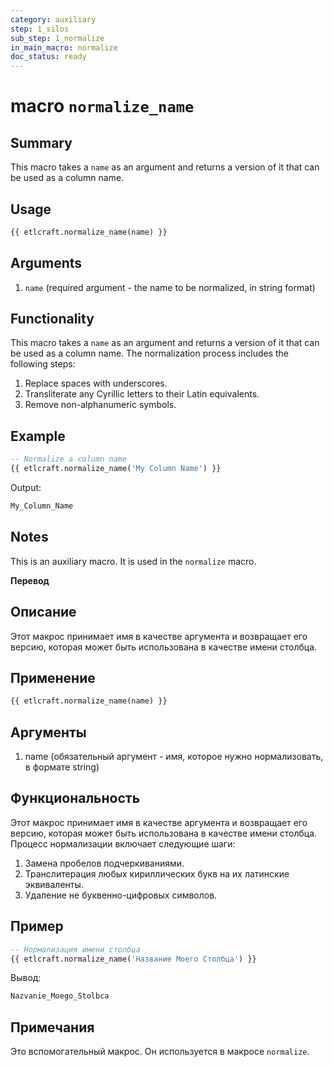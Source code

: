 ```yaml
---
category: auxiliary
step: 1_silos
sub_step: 1_normalize
in_main_macro: normalize
doc_status: ready
---
```

# macro `normalize_name`

## Summary

This macro takes a `name` as an argument and returns a version of it that can be used as a column name. 

## Usage

```sql
{{ etlcraft.normalize_name(name) }}
```

## Arguments

01. `name` (required argument - the name to be normalized, in string format)

## Functionality

This macro takes a `name` as an argument and returns a version of it that can be used as a column name. The normalization process includes the following steps:

1. Replace spaces with underscores.
2. Transliterate any Cyrillic letters to their Latin equivalents.
3. Remove non-alphanumeric symbols.

## Example

```sql
-- Normalize a column name
{{ etlcraft.normalize_name('My Column Name') }}
```
Output:
```sql
My_Column_Name
```
## Notes

This is an auxiliary macro. It is used in the `normalize` macro.

**Перевод**

## Описание

Этот макрос принимает имя в качестве аргумента и возвращает его версию, которая может быть использована в качестве имени столбца.
## Применение

```sql
{{ etlcraft.normalize_name(name) }}
```

## Аргументы

01. name (обязательный аргумент - имя, которое нужно нормализовать, в формате string)

## Функциональность

Этот макрос принимает имя в качестве аргумента и возвращает его версию, которая может быть использована в качестве имени столбца. Процесс нормализации включает следующие шаги:
1. Замена пробелов подчеркиваниями.
2. Транслитерация любых кириллических букв на их латинские эквиваленты.
3. Удаление не буквенно-цифровых символов.

## Пример

```sql
-- Нормализация имени столбца
{{ etlcraft.normalize_name('Название Моего Столбца') }}
```
Вывод:
```sql
Nazvanie_Moego_Stolbca 
```
## Примечания

Это вспомогательный макрос. Он используется в макросе `normalize`.






